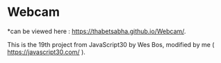 # Webcam

*can be viewed here : https://thabetsabha.github.io/Webcam/.

This is the 19th project from JavaScript30 by Wes Bos, modified by me ( https://javascript30.com/ ).
